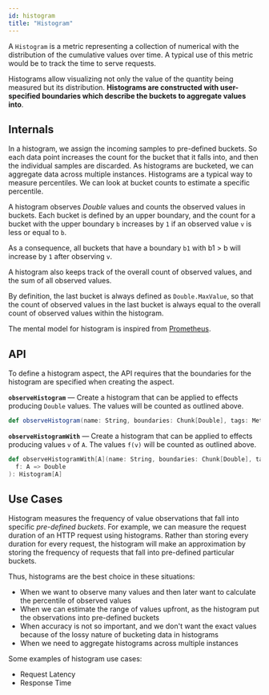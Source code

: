```yaml
---
id: histogram
title: "Histogram"
---
```


A `Histogram` is a metric representing a collection of numerical with the distribution of the cumulative values over time. A typical use of this metric would be to track the time to serve requests.

Histograms allow visualizing not only the value of the quantity being measured but its distribution. **Histograms are constructed with user-specified boundaries which describe the buckets to aggregate values into**.

## Internals

In a histogram, we assign the incoming samples to pre-defined buckets. So each data point increases the count for the bucket that it falls into, and then the individual samples are discarded. As histograms are bucketed, we can aggregate data across multiple instances. Histograms are a typical way to measure percentiles. We can look at bucket counts to estimate a specific percentile.

A histogram observes _Double_ values and counts the observed values in buckets. Each bucket is defined by an upper boundary, and the count for a bucket with the upper boundary `b` increases by `1` if an observed value `v` is less or
equal to `b`.

As a consequence, all buckets that have a boundary `b1` with b1 > b will increase by `1` after observing `v`.

A histogram also keeps track of the overall count of observed values, and the sum of all observed values.

By definition, the last bucket is always defined as `Double.MaxValue`, so that the count of observed values in the last bucket is always equal to the overall count of observed values within the histogram.

The mental model for histogram is inspired from [Prometheus](https://prometheus.io/docs/concepts/metric_types/#histogram).

## API

To define a histogram aspect, the API requires that the boundaries for the histogram are specified when creating the aspect.

**`observeHistogram`** — Create a histogram that can be applied to effects producing `Double` values. The values will be counted as outlined above. 

```scala
def observeHistogram(name: String, boundaries: Chunk[Double], tags: MetricLabel*): Histogram[Double]
```

**`observeHistogramWith`** — Create a histogram that can be applied to effects producing values `v` of `A`. The values `f(v)` will be counted as outlined above. 

```scala
def observeHistogramWith[A](name: String, boundaries: Chunk[Double], tags: MetricLabel*)(
  f: A => Double
): Histogram[A]
```

## Use Cases

Histogram measures the frequency of value observations that fall into specific _pre-defined buckets_. For example, we can measure the request duration of an HTTP request using histograms. Rather than storing every duration for every request, the histogram will make an approximation by storing the frequency of requests that fall into pre-defined particular buckets.

Thus, histograms are the best choice in these situations:
- When we want to observe many values and then later want to calculate the percentile of observed values
- When we can estimate the range of values upfront, as the histogram put the observations into pre-defined buckets
- When accuracy is not so important, and we don't want the exact values because of the lossy nature of bucketing data in histograms
- When we need to aggregate histograms across multiple instances

Some examples of histogram use cases:
- Request Latency
- Response Time
